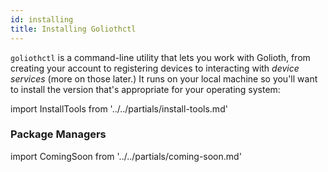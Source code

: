 ```yaml
---
id: installing
title: Installing Goliothctl
---
```


`goliothctl` is a command-line utility that lets you work with Golioth, from creating your account to registering devices to interacting with _device services_ (more on those later.) It runs on your local machine so you'll want to install the version that's appropriate for your operating system:

import InstallTools from '../../partials/install-tools.md'

<InstallTools/>

### Package Managers

import ComingSoon from '../../partials/coming-soon.md'

<ComingSoon/>
